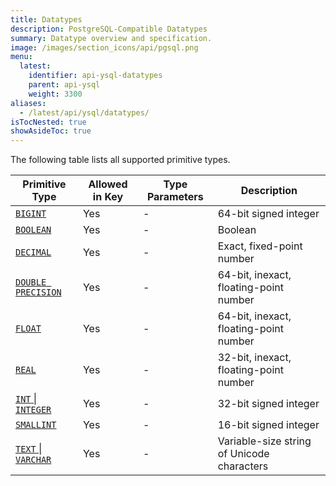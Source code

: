 ```yaml
---
title: Datatypes
description: PostgreSQL-Compatible Datatypes
summary: Datatype overview and specification.
image: /images/section_icons/api/pgsql.png
menu:
  latest:
    identifier: api-ysql-datatypes
    parent: api-ysql
    weight: 3300
aliases:
  - /latest/api/ysql/datatypes/
isTocNested: true
showAsideToc: true
---
```


The following table lists all supported primitive types.

Primitive Type | Allowed in Key | Type Parameters | Description |
---------------|----------------|-----------------|-------------|
[`BIGINT`](type_int) | Yes | - | 64-bit signed integer |
[`BOOLEAN`](type_bool) | Yes | - | Boolean |
[`DECIMAL`](type_number) | Yes | - | Exact, fixed-point number |
[`DOUBLE PRECISION`](type_number) | Yes | - | 64-bit, inexact, floating-point number |
[`FLOAT`](type_number) | Yes | - | 64-bit, inexact, floating-point number |
[`REAL`](type_number) | Yes | - | 32-bit, inexact, floating-point number |
[`INT` &#124; `INTEGER`](type_int) | Yes | - | 32-bit signed integer |
[`SMALLINT`](type_int) | Yes | - | 16-bit signed integer |
[`TEXT` &#124; `VARCHAR`](type_text) | Yes | - | Variable-size string of Unicode characters |
